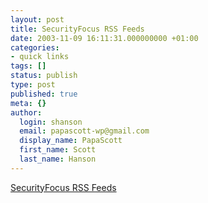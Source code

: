 ```yaml
---
layout: post
title: SecurityFocus RSS Feeds
date: 2003-11-09 16:11:31.000000000 +01:00
categories:
- quick links
tags: []
status: publish
type: post
published: true
meta: {}
author:
  login: shanson
  email: papascott-wp@gmail.com
  display_name: PapaScott
  first_name: Scott
  last_name: Hanson
---
```

<p><a title="News I can _really_ use. Via Scripting News." href="http://www.securityfocus.com/rss/index.shtml">SecurityFocus RSS Feeds</a></p>
